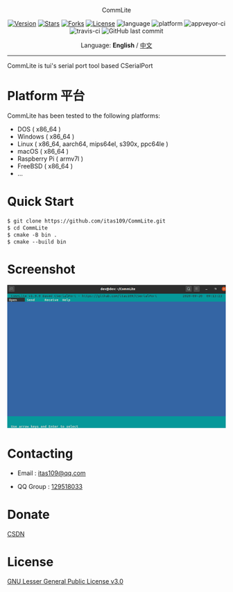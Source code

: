 <p align="center">CommLite</p>

<p align="center">
<a href="https://github.com/itas109/CommLite/releases"><img alt="Version" src="https://img.shields.io/github/release/itas109/CommLite"/></a>
<a href="https://github.com/itas109/CommLite/stargazers"><img alt="Stars" src="https://img.shields.io/github/stars/itas109/CommLite"/></a>
<a href="https://github.com/itas109/CommLite/network/members"><img alt="Forks" src="https://img.shields.io/github/forks/itas109/CommLite"/></a>
<a href="https://github.com/itas109/CommLite/blob/master/LICENSE"><img alt="License" src="https://img.shields.io/badge/License-LGPL%203.0-orange"/></a>
<img alt="language" src="https://img.shields.io/badge/language-c++-red"/>
<img alt="platform" src="https://img.shields.io/badge/platform-windows%20%7C%20linux%20%7C%20macos%20%7C%20raspberrypi%20%7C%20freebsd-lightgrey"/>
<img alt="appveyor-ci" src="https://ci.appveyor.com/api/projects/status/po449dxu00oqfpif?svg=true"/>
<img alt="travis-ci" src="https://www.travis-ci.org/itas109/CommLite.svg?branch=master"/>
<img alt="GitHub last commit" src="https://img.shields.io/github/last-commit/itas109/CommLite">
</p>

<p align="center">
Language: <strong>English</strong> / <a href="README.md">中文</a>
</p>

---

CommLite is tui's serial port tool based CSerialPort

# Platform 平台
CommLite has been tested to the following platforms:

   - DOS ( x86_64 )
   - Windows ( x86_64 )
   - Linux ( x86_64, aarch64, mips64el, s390x, ppc64le )
   - macOS ( x86_64 )
   - Raspberry Pi ( armv7l )
   - FreeBSD ( x86_64 )
   - ...

# Quick Start

```
$ git clone https://github.com/itas109/CommLite.git
$ cd CommLite
$ cmake -B bin .
$ cmake --build bin
```

# Screenshot

![image](./pic/commlite.gif)

# Contacting

* Email : itas109@qq.com

* QQ Group : [129518033](http://shang.qq.com/wpa/qunwpa?idkey=2888fa15c4513e6bfb9347052f36e437d919b2377161862948b2a49576679fc6)

# Donate

[CSDN](https://blog.csdn.net/itas109)

# License

[GNU Lesser General Public License v3.0](LICENSE)